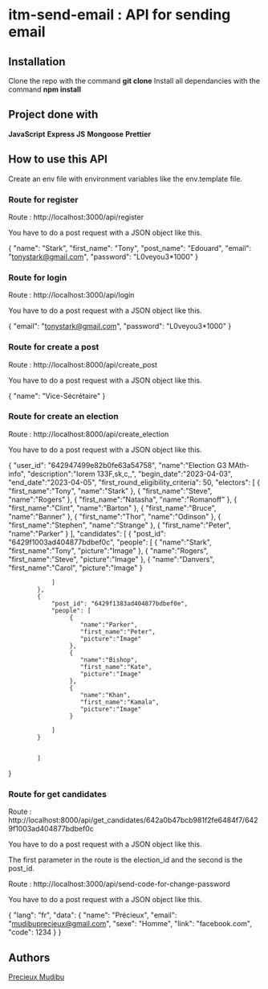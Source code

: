 # itm-send-email : API for sending email

## Installation

Clone the repo with the command **git clone**
Install all dependancies with the command **npm install**

## Project done with

**JavaScript**
**Express JS**
**Mongoose**
**Prettier**

## How to use this API

Create an env file with environment variables like the env.template file.

### Route for register

Route : http://localhost:3000/api/register

You have to do a post request with a JSON object like this.

{
    "name": "Stark",
    "first_name": "Tony",
    "post_name": "Edouard",
    "email": "tonystark@gmail.com",
    "password": "L0veyou3*1000"
}

### Route for login

Route : http://localhost:3000/api/login

You have to do a post request with a JSON object like this.

{
    "email": "tonystark@gmail.com",
    "password": "L0veyou3*1000"
}

### Route for create a post

Route : http://localhost:8000/api/create_post

You have to do a post request with a JSON object like this.

{
  "name": "Vice-Sécrétaire"
}

### Route for create an election

Route : http://localhost:8000/api/create_election

You have to do a post request with a JSON object like this.

{
        "user_id": "642947499e82b0fe63a54758",
        "name":"Election G3 MAth-info",
        "description":"lorem 133F,sk,c,,",
        "begin_date":"2023-04-03",
        "end_date":"2023-04-05",
        "first_round_eligibility_criteria": 50,
        "electors": [
          {
            "first_name":"Tony",
            "name":"Stark"
          },
           {
            "first_name":"Steve",
            "name":"Rogers"
          },
          {
            "first_name":"Natasha",
            "name":"Romanoff"
          },
          {
            "first_name":"Clint",
            "name":"Barton"
          },
          {
            "first_name":"Bruce",
            "name":"Banner"
          },
          {
            "first_name":"Thor",
            "name":"Odinson"
          },
            {
            "first_name":"Stephen",
            "name":"Strange"
          },
            {
            "first_name":"Peter",
            "name":"Parker"
          }
          ],
        "candidates": [
            {
                "post_id": "6429f1003ad404877bdbef0c",
                "people": [
                     {
                        "name":"Stark",
                        "first_name":"Tony",
                        "picture":"Image"
                     },
                     {
                        "name":"Rogers",
                        "first_name":"Steve",
                        "picture":"Image"
                     },
                     {
                        "name":"Danvers",
                        "first_name":"Carol",
                        "picture":"Image"
                     }

                ]
            },
            {
                "post_id": "6429f1383ad404877bdbef0e",
                "people": [
                     {
                        "name":"Parker",
                        "first_name":"Peter",
                        "picture":"Image"
                     },
                     {
                        "name":"Bishop",
                        "first_name":"Kate",
                        "picture":"Image"
                     },
                     {
                        "name":"Khan",
                        "first_name":"Kamala",
                        "picture":"Image"
                     }

                ]
            }
            
            
            ]
}

### Route for get candidates

Route : http://localhost:8000/api/get_candidates/642a0b47bcb981f2fe6484f7/6429f1003ad404877bdbef0c

You have to do a post request with a JSON object like this.

The first parameter in the route is the election_id and the second is the post_id.









Route : http://localhost:3000/api/send-code-for-change-password

You have to do a post request with a JSON object like this.

  {
        "lang": "fr",
        "data": {
          "name": "Précieux",
          "email": "mudibuprecieux@gmail.com",
          "sexe": "Homme",
          "link": "facebook.com",
          "code": 1234
        }
  }

## Authors
[Precieux Mudibu](https://github.com/PrecieuxMudibu)